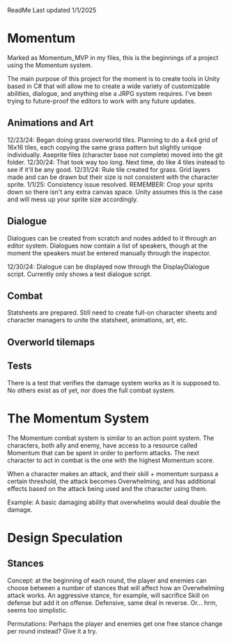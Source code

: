 ReadMe Last updated 1/1/2025

# Momentum

Marked as Momentum_MVP in my files, this is the beginnings of a project using the Momentum system.

The main purpose of this project for the moment is to create tools in Unity based in C# that will allow me to create a wide variety of customizable abilities, dialogue, and anything else a JRPG system requires. I've been trying to future-proof the editors to work with any future updates.

## Animations and Art

12/23/24: Began doing grass overworld tiles. Planning to do a 4x4 grid of 16x16 tiles, each copying the same grass pattern but slightly unique individually. Aseprite files (character base not complete) moved into the git folder.
12/30/24: That took way too long. Next time, do like 4 tiles instead to see if it'll be any good.
12/31/24: Rule tile created for grass. Grid layers made and can be drawn but their size is not consistent with the character sprite.
1/1/25: Consistency issue resolved.
REMEMBER: Crop your sprits down so there isn't any extra canvas space. Unity assumes this is the case and will mess up your sprite size accordingly.

## Dialogue

Dialogues can be created from scratch and nodes added to it through an editor system. Dialogues now contain a list of speakers, though at the moment the speakers must be entered manually through the inspector.

12/30/24: Dialogue can be displayed now through the DisplayDialogue script. Currently only shows a test dialogue script.

## Combat

Statsheets are prepared. Still need to create full-on character sheets and character managers to unite the statsheet, animations, art, etc.

## Overworld tilemaps

## Tests

There is a test that verifies the damage system works as it is supposed to. No others exist as of yet, nor does the full combat system.

# The Momentum System

The Momentum combat system is similar to an action point system. The characters, both ally and enemy, have access to a resource called Momentum that can be spent in order to perform attacks. The next character to act in combat is the one with the highest Momentum score.

When a character makes an attack, and their skill + momentum surpass a certain threshold, the attack becomes Overwhelming, and has additional effects based on the attack being used and the character using them.

Example: A basic damaging ability that overwhelms would deal double the damage.

# Design Speculation

## Stances

Concept: at the beginning of each round, the player and enemies can choose between a number of stances that will affect how an Overwhelming attack works. An aggressive stance, for example, will sacrifice Skill on defense but add it on offense. Defensive, same deal in reverse. Or... hrm, seems too simplistic.

Permutations: Perhaps the player and enemies get one free stance change per round instead? Give it a try.
